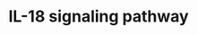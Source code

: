 ---
annotations:
- id: PW:0000883
  parent: regulatory pathway
  type: Pathway Ontology
  value: interleukin-1 signaling pathway
- id: PW:0000512
  parent: signaling pathway
  type: Pathway Ontology
  value: Interleukin mediated signaling pathway
- id: PW:0001059
  parent: classic metabolic pathway
  type: Pathway Ontology
  value: oxidative phosphorylation pathway
- id: PW:0000820
  parent: signaling pathway
  type: Pathway Ontology
  value: signaling pathway in the adaptive immune response
authors:
- Subbannayya
- Khanspers
- Egonw
- Rex D A B
description: Interleukin-18 (IL-18) is a member of the IL-1 family of cytokines and
  was initially described as an IFN-ÃŽÂ³-inducing factor derived from anti-CD3-stimulated
  Th1 cells. IL-18 plays a significant role in the activation of hematopoietic cell
  types mediating both Th1 and Th2 responses and is the primary inducer of interferon-ÃŽÂ³
  in these cells. The biological activity of IL-18 is mediated through its binding
  to the IL-18 receptor complex (IL-18R) and activation of nuclear factor-kB (NF-kB),
  culminating in the production and release of several cytokines, chemokines, and
  cellular adhesion molecules. In certain cell types, IL-18 also activates mitogen-activated
  protein kinases (MAPKs) and PI3K/AKT signaling modules leading to the production
  and release of proinflammatory cytokines. IL-18 mediated signaling acts as one of
  the vital components of the immunomodulatory cytokine networks involved in host
  defense, inflammation, and tissue regeneration.
last-edited: 2021-01-29
organisms:
- Homo sapiens
redirect_from:
- /index.php/Pathway:WP4754
- /instance/WP4754
- /instance/WP4754_rr115147
revision: r115147
schema-jsonld:
- '@context': https://schema.org/
  '@id': https://wikipathways.github.io/pathways/WP4754.html
  '@type': Dataset
  creator:
    '@type': Organization
    name: WikiPathways
  description: Interleukin-18 (IL-18) is a member of the IL-1 family of cytokines
    and was initially described as an IFN-ÃŽÂ³-inducing factor derived from anti-CD3-stimulated
    Th1 cells. IL-18 plays a significant role in the activation of hematopoietic cell
    types mediating both Th1 and Th2 responses and is the primary inducer of interferon-ÃŽÂ³
    in these cells. The biological activity of IL-18 is mediated through its binding
    to the IL-18 receptor complex (IL-18R) and activation of nuclear factor-kB (NF-kB),
    culminating in the production and release of several cytokines, chemokines, and
    cellular adhesion molecules. In certain cell types, IL-18 also activates mitogen-activated
    protein kinases (MAPKs) and PI3K/AKT signaling modules leading to the production
    and release of proinflammatory cytokines. IL-18 mediated signaling acts as one
    of the vital components of the immunomodulatory cytokine networks involved in
    host defense, inflammation, and tissue regeneration.
  keywords:
  - ACACB
  - AKT1
  - AMPK1
  - BAX
  - BID
  - CASP3
  - CASP8
  - CEBPB
  - CFLAR
  - CHUK
  - CREB1
  - CSN2
  - CTNNB1
  - CYCS
  - ELAVL1
  - ELK1
  - FAS
  - FASLG
  - GATA1
  - GRIN2B
  - GSK3A
  - GSK3B
  - HSPB1
  - IKBKB
  - IL-18BP
  - IL18
  - IL18R1
  - IL18RAP
  - IL37
  - IMP3
  - IRAK1
  - IRAK4
  - IRF1
  - JUN
  - LCK
  - MAP2K7
  - MAP3K7
  - MAPK1
  - MAPK14
  - MAPK3
  - MAPK8
  - MAPK9
  - MEF2A
  - MYD88
  - NCF1
  - NCF2
  - NFATC4
  - NFKB1
  - NFKBIA
  - NOX1
  - PARP1
  - PIK3R1
  - PRKCA
  - PRKCB
  - PRKCD
  - PTEN
  - Protein
  - RAF1
  - RELA
  - RPS6
  - RPS6KB1
  - SLC12A3
  - SP1
  - SRC
  - STAT3
  - TICAM2
  - TNF
  - TNFRSF1A
  - TP53
  - TRAF6
  license: CC0
  name: IL-18 signaling pathway
seo: CreativeWork
title: IL-18 signaling pathway
wpid: WP4754
---